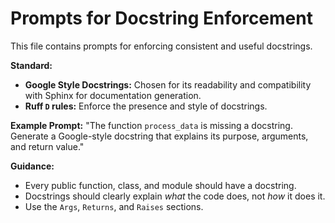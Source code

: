 # Prompts for Docstring Enforcement

This file contains prompts for enforcing consistent and useful docstrings.

**Standard:**
- **Google Style Docstrings:** Chosen for its readability and compatibility with Sphinx for documentation generation.
- **Ruff `D` rules:** Enforce the presence and style of docstrings.

**Example Prompt:**
"The function `process_data` is missing a docstring. Generate a Google-style docstring that explains its purpose, arguments, and return value."

**Guidance:**
- Every public function, class, and module should have a docstring.
- Docstrings should clearly explain *what* the code does, not *how* it does it.
- Use the `Args`, `Returns`, and `Raises` sections.